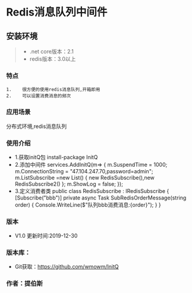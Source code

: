 Redis消息队列中间件
===============

## 安装环境

>+ .net core版本：2.1
>+ redis版本：3.0以上



### 特点
~~~
1.    很方便的使用redis消息队列,开箱即用
2.    可以设置消费消息的频次

~~~

### 应用场景
分布式环境,redis消息队列

### 使用介绍
+ 1.获取initQ包
    install-package InitQ
+ 2.添加中间件
    services.AddInitQ(m=> 
    {
        m.SuspendTime = 1000;
        m.ConnectionString = "47.104.247.70,password=admin";
        m.ListSubscribe =new List<IRedisSubscribe>() { new RedisSubscribe(),new RedisSubscribe2() };
        m.ShowLog = false;
    });
+ 3.定义消费者类
    public class RedisSubscribe : IRedisSubscribe 
    {
        [Subscribe("bbb")]
        private async Task SubRedisOrderMessage(string order)
        {
            Console.WriteLine($"队列bbb消费消息:{order}");
        }
    }


### 版本
+ V1.0       更新时间:2019-12-30

### 版本库：
+ Git获取：https://github.com/wmowm/InitQ


### 作者：提伯斯

